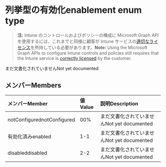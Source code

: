 # <a name="enablement-enum-type"></a><span data-ttu-id="ca6c2-101">列挙型の有効化</span><span class="sxs-lookup"><span data-stu-id="ca6c2-101">enablement enum type</span></span>

> <span data-ttu-id="ca6c2-102">**注:** Intune のコントロールおよびポリシーの構成に Microsoft Graph API を使用するには、これまでと同様に顧客が Intune サービスの[適切なライセンス](https://go.microsoft.com/fwlink/?linkid=839381)を所持している必要があります。</span><span class="sxs-lookup"><span data-stu-id="ca6c2-102">**Note:** Using the Microsoft Graph APIs to configure Intune controls and policies still requires that the Intune service is [correctly licensed](https://go.microsoft.com/fwlink/?linkid=839381) by the customer.</span></span>

<span data-ttu-id="ca6c2-103">まだ文書化されていません</span><span class="sxs-lookup"><span data-stu-id="ca6c2-103">Not yet documented</span></span>
## <a name="members"></a><span data-ttu-id="ca6c2-104">メンバー</span><span class="sxs-lookup"><span data-stu-id="ca6c2-104">Members</span></span>
|<span data-ttu-id="ca6c2-105">メンバー</span><span class="sxs-lookup"><span data-stu-id="ca6c2-105">Member</span></span>|<span data-ttu-id="ca6c2-106">値</span><span class="sxs-lookup"><span data-stu-id="ca6c2-106">Value</span></span>|<span data-ttu-id="ca6c2-107">説明</span><span class="sxs-lookup"><span data-stu-id="ca6c2-107">Description</span></span>|
|:---|:---|:---|
|<span data-ttu-id="ca6c2-108">notConfigured</span><span class="sxs-lookup"><span data-stu-id="ca6c2-108">notConfigured</span></span>|<span data-ttu-id="ca6c2-109">0</span><span class="sxs-lookup"><span data-stu-id="ca6c2-109">0%</span></span>|<span data-ttu-id="ca6c2-110">まだ文書化されていません</span><span class="sxs-lookup"><span data-stu-id="ca6c2-110">Not yet documented</span></span>|
|<span data-ttu-id="ca6c2-111">有効化済み</span><span class="sxs-lookup"><span data-stu-id="ca6c2-111">enabled</span></span>|<span data-ttu-id="ca6c2-112">1</span><span class="sxs-lookup"><span data-stu-id="ca6c2-112">-1</span></span>|<span data-ttu-id="ca6c2-113">まだ文書化されていません</span><span class="sxs-lookup"><span data-stu-id="ca6c2-113">Not yet documented</span></span>|
|<span data-ttu-id="ca6c2-114">disabled</span><span class="sxs-lookup"><span data-stu-id="ca6c2-114">disabled</span></span>|<span data-ttu-id="ca6c2-115">2</span><span class="sxs-lookup"><span data-stu-id="ca6c2-115">-2</span></span>|<span data-ttu-id="ca6c2-116">まだ文書化されていません</span><span class="sxs-lookup"><span data-stu-id="ca6c2-116">Not yet documented</span></span>|








